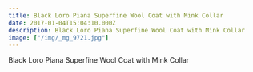```yaml
---
title: Black Loro Piana Superfine Wool Coat with Mink Collar
date: 2017-01-04T15:04:10.000Z
description: Black Loro Piana Superfine Wool Coat with Mink Collar
image: ["/img/_mg_9721.jpg"]
---
```

Black Loro Piana Superfine Wool Coat with Mink Collar
